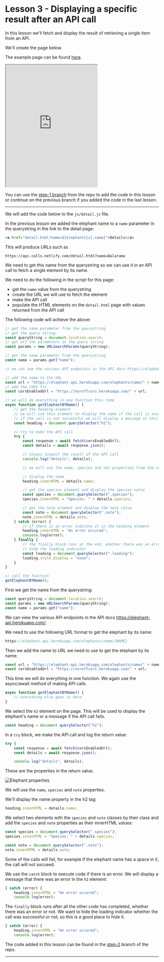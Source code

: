 # Lesson 3 - Displaying a specific result after an API call

In this lesson we'll fetch and display the result of retrieving a single item from an API.

We'll create the page below.

The example page can be found <a href="https://api-calls.netlify.com/detail.html?name=Balarama" target="_blank">here</a>.

<iframe src="https://api-calls.netlify.com/detail.html?name=Balarama" style="height:400px"></iframe>

You can use the <a href="https://github.com/javascript-repositories/javascript-1-api-calls/tree/step-1" target="_blank">step-1 branch</a> from the repo to add the code in this lesson or continue on the previous branch if you added the code in the last lesson.

---

We will add the code below to the `js/detail.js` file.

In the previous lesson we added the elephant name to a `name` parameter in the querystring in the link to the detail page:

```html
<a href="detail.html?name=${elephants[i].name}">Details</a>
```

This will produce URLs such as

```
https://api-calls.netlify.com/detail.html?name=Balarama
```

We need to get this name from the querystring so we can use it in an API call to fetch a single element by its name.

We need to do the following in the script for this page:

-   get the `name` value from the querystring
-   create the URL we will use to fetch the element
-   make the API call
-   populate the HTML elements on the `detail.html` page with values returned from the API call

The following code will achieve the above:

```js
// get the name parameter from the querystring
// get the query string
const queryString = document.location.search;
// get all the parameters in the query string
const params = new URLSearchParams(queryString);

// get the name parameter from the querystring
const name = params.get("name");

// we can see the various API endpoints in the API docs https://elephant-api.herokuapp.com/

// add the name to the URL
const url = "https://elephant-api.herokuapp.com/elephants/name/" + name;
// add the CORS fix
const corsEnabledUrl = "https://noroffcors.herokuapp.com/" + url;

// we will do everything in one function this time
async function getElephantBYName() {
    // get the heading element
    // we will use this element to display the name if the call is successful
    // if the call is not successful we will display a message in this element
    const heading = document.querySelector("h2");

    // try to make the API call
    try {
        const response = await fetch(corsEnabledUrl);
        const details = await response.json();

        // always inspect the result of the API call
        console.log("details", details);

        // we will use the name, species and not properties from the return value

        // display the name
        heading.innerHTML = details.name;

        // get the species element and display the species value
        const species = document.querySelector(".species");
        species.innerHTML = "Species: " + details.species;

        // get the note element and display the note value
        const note = document.querySelector(".note");
        note.innerHTML = details.note;
    } catch (error) {
        // if there is an error indicate it in the heading element
        heading.innerHTML = "An error occured";
        console.log(error);
    } finally {
        // the finally block runs at the end, whether there was an error or not
        // hide the loading indicator
        const loading = document.querySelector(".loading");
        loading.style.display = "none";
    }
}

// call the function
getElephantBYName();
```

First we get the name from the querystring:

```js
const queryString = document.location.search;
const params = new URLSearchParams(queryString);
const name = params.get("name");
```

We can view the various API endpoints in the API docs <a href="https://elephant-api.herokuapp.com/">https://elephant-api.herokuapp.com/</a>.

We need to use the following URL format to get the elephant by its name:

```js
https://elephant-api.herokuapp.com/elephants/name/{NAME}
```

Then we add the name to URL we need to use to get the elephant by its name:

```js
const url = "https://elephant-api.herokuapp.com/elephants/name/" + name;
const corsEnabledUrl = "https://noroffcors.herokuapp.com/" + url;
```

This time we will do everything in one function. We again use the async/await method of making API calls.

```js
async function getElephantBYName() {
    // everything else goes in here
}
```

We select the `h2` element on the page. This will be used to display the elephant's name or a message if the API call fails.

```js
const heading = document.querySelector("h2");
```

In a `try` block, we make the API call and log the return value:

```js
try {
    const response = await fetch(corsEnabledUrl);
    const details = await response.json();

    console.log("details", details);
```

These are the properties in the return value.

<img src="/images/js1/elephant-by-name-properties.png" alt="Elephant properties" style="max-width:750px">

We will use the `name`, `species` and `note` properties.

We'll display the name property in the h2 tag:

```js
heading.innerHTML = details.name;
```

We select two elements with the `species` and `note` classes by their class and add the `species` and `note` properties as their innerHTML values:

```js
const species = document.querySelector(".species");
species.innerHTML = "Species: " + details.species;

const note = document.querySelector(".note");
note.innerHTML = details.note;
```

Some of the calls will fail, for example if the elephant name has a space in it, the call will not succeed.

We use the `catch` block to execute code if there is an error. We will display a message that there was an error in the `h2` element:

```js
} catch (error) {
    heading.innerHTML = "An error occured";
    console.log(error);
```

The `finally` block runs after all the other code has completed, whether there was an error or not. We want to hide the loading indicator whether the call was successful or not, so this is a good place to hide it.

```js
} catch (error) {
    heading.innerHTML = "An error occured";
    console.log(error);
```

The code added in this lesson can be found in the <a href="https://github.com/javascript-repositories/javascript-1-api-calls/blob/step-2/js/index.js" target="_blank">step-2</a> branch of the repo.

---
